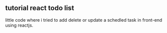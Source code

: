 ##  tutorial react todo list

little code where i tried to add delete or update a schedled task in front-end using reactjs.
